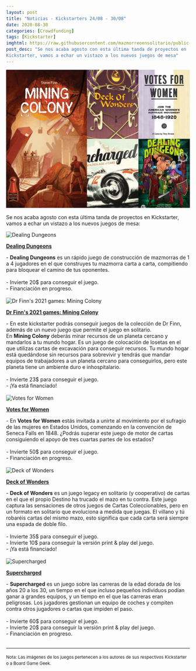 ```yaml
---
layout: post
title: "Noticias - Kickstarters 24/08 - 30/08"
date: 2020-08-30
categories: [Crowdfunding]
tags: [Kickstarter]
imghtml: https://raw.githubusercontent.com/mazmorreoensolitario/public-images/master/crowdfunding/crowdfunding-20-0824-0830.jpg
post_desc: "Se nos acaba agosto con esta última tanda de proyectos en
Kickstarter, vamos a echar un vistazo a los nuevos juegos de mesa"
---
```


![](https://raw.githubusercontent.com/mazmorreoensolitario/public-images/master/crowdfunding/crowdfunding-20-0824-0830.jpg)

Se nos acaba agosto con esta última tanda de proyectos en Kickstarter, vamos a
echar un vistazo a los nuevos juegos de mesa:

<div class="row">
    <div class="col-md-3">
        <img width="200" height="200"
            src="https://cf.geekdo-images.com/imagepage/img/TsBPP658myftmudWkDfRWjyedts=/fit-in/900x600/filters:no_upscale():strip_icc()/pic5596157.jpg"
            class="img-thumbnail" alt="Dealing Dungeons">
    </div>
    <div class="col-md-9">
        <p>
            <a target="_blank" 
                href="https://www.kickstarter.com/projects/darkkeepgames/dealing-dungeons?ref=mazmorreoensolitario">
            <strong>Dealing Dungeons</strong>
            </a>
        </p>
        - <strong>Dealing Dungeons</strong> es un rápido juego de construcción
        de mazmorras de 1 a 4 jugadores en el que construyes tu mazmorra carta
        a carta, compitiendo para bloquear el camino de tus oponentes.
        <br>
        <br>
        - Invierte 20$ para conseguir el juego.
        <br>
        - Financiación en progreso.
    </div>
</div>
<br>

<div class="row">
    <div class="col-md-3">
        <img width="200" height="200"
            src="https://cf.geekdo-images.com/imagepage/img/htHdPm_uSGYqa0oNjYpckkh2pmU=/fit-in/900x600/filters:no_upscale():strip_icc()/pic5312367.png"
            class="img-thumbnail" alt="Dr Finn's 2021 games: Mining Colony">
    </div>
    <div class="col-md-9">
        <p>
            <a target="_blank" 
                href="https://www.kickstarter.com/projects/337407318/biblios-qandp-dr-finns-2021-games?ref=mazmorreoensolitario">
            <strong>Dr Finn's 2021 games: Mining Colony</strong>
            </a>
        </p>
        - En este kickstarter podrás conseguir juegos de la colección de Dr
        Finn, además de un nuevo juego que permite el juego en solitario.
        <br>
        En <strong>Mining Colony</strong> deberás minar recursos de un
        planeta cercano y mandarlos a tu mundo hogar. Es un juego de colocación
        de losetas en el que utilizas cartas de excavación para conseguir
        recursos. Tu mundo hogar está quedándose sin recursos para sobrevivir y
        tendrás que mandar equipos de trabajadores a un planeta cercano para
        conseguirlos, pero este planeta tiene un ambiente duro e
        inhospitalario.
        <br>
        <br>
        - Invierte 23$ para conseguir el juego.
        <br>
        - ¡Ya está financiado!
    </div>
</div>
<br>

<div class="row">
    <div class="col-md-3">
        <img width="200" height="200"
            src="https://cf.geekdo-images.com/imagepage/img/2Q9zxCbVjjsXqdsM-69RI1QP24M=/fit-in/900x600/filters:no_upscale():strip_icc()/pic5563977.png"
            class="img-thumbnail" alt="Votes for Women">
    </div>
    <div class="col-md-9">
        <p>
            <a target="_blank" 
                href="https://www.kickstarter.com/projects/fortcircle/votes-for-women-0?ref=mazmorreoensolitario">
            <strong>Votes for Women</strong>
            </a>
        </p>
        - En <strong>Votes for Women</strong> estás invitada a unirte al
        movimiento por el sufragio de las mujeres en Estados Unidos, comenzando
        en la convención de Seneca Falls en 1848. ¿Podrás superar este juego de
        motor de cartas consiguiendo el apoyo de tres cuartas partes de los
        estados?
        <br>
        <br>
        - Invierte 50$ para conseguir el juego.
        <br>
        - Financiación en progreso.
    </div>
</div>
<br>

<div class="row">
    <div class="col-md-3">
        <img width="200" height="200"
            src="https://cf.geekdo-images.com/imagepage/img/4ctC3AE-ULsHGxCFrZ4qXVqPlag=/fit-in/900x600/filters:no_upscale():strip_icc()/pic5613790.png"
            class="img-thumbnail" alt="Deck of Wonders">
    </div>
    <div class="col-md-9">
        <p>
            <a target="_blank" 
                href="https://www.kickstarter.com/projects/dennisfuria/deck-of-wonders?ref=mazmorreoensolitario">
            <strong>Deck of Wonders</strong>
            </a>
        </p>
        - <strong>Deck of Wonders</strong> es un juego legacy en solitario (y
        cooperativo) de cartas en el que el propio Destino ha trucado el mazo
        en tu contra. Este juego captura las sensaciones de otros juegos de
        Cartas Coleccionables, pero en un formato en solitario que evoluciona a
        medida que juegas. El villano y tú robaréis cartas del mismo mazo, esto
        significa que cada carta será siempre una espada de doble filo.
        <br>
        <br>
        - Invierte 35$ para conseguir el juego.
        <br>
        - Invierte 10$ para conseguir la versión print & play del juego.
        <br>
        - ¡Ya está financiado!
    </div>
</div>
<br>

<div class="row">
    <div class="col-md-3">
        <img width="200" height="200"
            src="https://cf.geekdo-images.com/imagepage/img/byMcudDhaOevPEA7X0EuPeUdB6k=/fit-in/900x600/filters:no_upscale():strip_icc()/pic5594610.jpg"
            class="img-thumbnail" alt="Supercharged">
    </div>
    <div class="col-md-9">
        <p>
            <a target="_blank" 
                href="https://www.kickstarter.com/projects/1032467202/supercharged?ref=mazmorreoensolitario">
            <strong>Supercharged</strong>
            </a>
        </p>
        - <strong>Supercharged</strong> es un juego sobre las carreras de la
        edad dorada de los años 20 a los 30, un tiempo en el que incluso
        pequeños individuos podían ganar a grandes equipos, y un tiempo en el
        que las carreras eran peligrosas. Los jugadores gestionan un equipo de
        coches y compiten contra otros jugadores o cartas que impiden el paso.
        <br>
        <br>
        - Invierte 60$ para conseguir el juego.
        <br>
        - Invierte 20$ para conseguir la versión print & play del juego.
        <br>
        - Financiación en progreso.
    </div>
</div>
<br>

<hr>

<small>Nota: Las imágenes de los juegos pertenecen a los autores de sus
respectivos Kickstarter o a Board Game Geek.</small>
